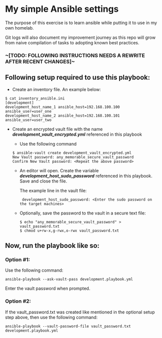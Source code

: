 # My simple Ansible settings

The purpose of this exercise is to learn ansible while putting it to use in my own homelab.

Git logs will also document my improvement journey as this repo will grow from naive compilation of tasks to adopting known best practices.

###  **~[TODO: FOLLOWING INSTRUCTIONS NEEDS A REWRITE AFTER RECENT CHANGES]~**

## Following setup required to use this playbook:

- Create an inventory file. An example below:
```
$ cat inventory_ansible.ini
[development]
development_host_name_1 ansible_host=192.168.100.100 ansible_user=user_one
development_host_name_2 ansible_host=192.168.100.101 ansible_user=user_two
```

- Create an encrypted vault file with the name _**development_vault_encrypted.yml**_ referenced in this playbook
  - Use the following command
  
   ```
   $ ansible-vault create development_vault_encrypted.yml 
   New Vault password: any_memorable_secure_vault_password
   Confirm New Vault password: <Repeat the above password>
   ```

  - An editor will open. Create the variable _**development_host_sudo_password**_ referenced in this playbook. Save and close the file.

     The example line in the vault file:
     ```
      development_host_sudo_password: <Enter the sudo password on the target machines>
     ```

  - Optionally, save the password to the vault in a secure text file:
      ```
      $ echo "any_memorable_secure_vault_password" > vault_password.txt
      $ chmod u+rw-x,g-rwx,o-rwx vault_password.txt
      ```

## Now, run the playbook like so:

### Option #1:
Use the following command:

   ```
   ansible-playbook --ask-vault-pass development.playbook.yml
   ```
   Enter the vault password when prompted.


### Option #2:
If the vault_password.txt was created like mentioned in the optional setup step above, then use the following command:
```
ansible-playbook --vault-password-file vault_password.txt development.playbook.yml
```